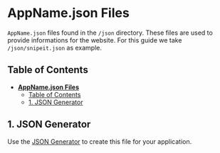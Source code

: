 # **AppName<span></span>.json Files**

 `AppName.json` files found in the `/json` directory. These files are used to provide informations for the website. For this guide we take `/json/snipeit.json` as example.

## Table of Contents

- [**AppName.json Files**](#appnamejson-files)
  - [Table of Contents](#table-of-contents)
  - [1. JSON Generator](#1-json-generator)

## 1. JSON Generator

Use the [JSON Generator](https://matthewbartos.github.io/ProxmoxVE/json-editor) to create this file for your application.
